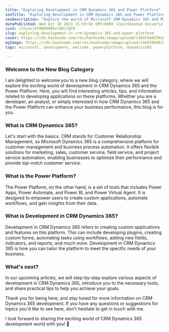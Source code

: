```yaml
---
title: "Exploring Development in CRM Dynamics 365 and Power Platform"
seoTitle: "Exploring Development in CRM Dynamics 365 and Power Platform"
seoDescription: "Explore the world of Microsoft CRM Dynamics 365 and Microsoft Power Platform development."
datePublished: Wed Oct 18 2023 15:59:03 GMT+0000 (Coordinated Universal Time)
cuid: clnvxuj9f000409kxc88i7gt0
slug: exploring-development-in-crm-dynamics-365-and-power-platform
cover: https://cdn.hashnode.com/res/hashnode/image/upload/v1697644550108/a15126b2-c2f2-4cdd-994d-58a371a8769a.png
ogImage: https://cdn.hashnode.com/res/hashnode/image/upload/v1697644610112/d95f9f27-eed5-4969-a4c3-d1a7b9a082c9.png
tags: microsoft, development, welcome, powerplatform, dynamics365

---
```


### **Welcome to the New Blog Category**

I am delighted to welcome you to a new blog category, where we will explore the exciting world of development in CRM Dynamics 365 and the Power Platform. Here, you will find interesting articles, tips, and information related to developing applications on these platforms. Whether you are a developer, an analyst, or simply interested in how CRM Dynamics 365 and the Power Platform can enhance your business performance, this blog is for you.

### **What is CRM Dynamics 365?**

Let's start with the basics. CRM stands for Customer Relationship Management, so Microsoft Dynamics 365 is a comprehensive platform for customer management and business process automation. It offers flexible solutions for marketing, sales, customer service, field service, and project service automation, enabling businesses to optimize their performance and provide top-notch customer service.

### What is the Power Platform?

The Power Platform, on the other hand, is a set of tools that includes Power Apps, Power Automate, and Power BI, and Power Virtual Agent. It is designed to empower users to create custom applications, automate workflows, and gain insights from their data.

### **What is Development in CRM Dynamics 365?**

Development in CRM Dynamics 365 refers to creating custom applications and features on this platform. This can include developing plugins, creating custom forms, automating tasks using workflows, adding new fields, indicators, and reports, and much more. Development in CRM Dynamics 365 is how you can tailor the platform to meet the specific needs of your business.

### What's next?

In our upcoming articles, we will step-by-step explore various aspects of development in CRM Dynamics 365, introduce you to the necessary tools, and share practical tips to help you achieve your goals.

Thank you for being here, and stay tuned for more information on CRM Dynamics 365 development. If you have any questions or suggestions for topics you'd like to see here, don't hesitate to get in touch with me.

I look forward to sharing the exciting world of CRM Dynamics 365 development world with you! 👋